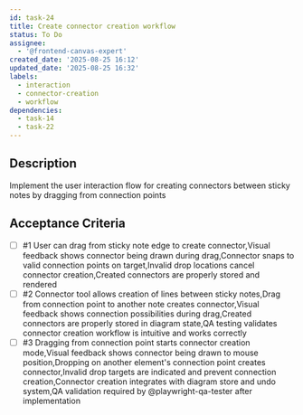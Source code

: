 ```yaml
---
id: task-24
title: Create connector creation workflow
status: To Do
assignee:
  - '@frontend-canvas-expert'
created_date: '2025-08-25 16:12'
updated_date: '2025-08-25 16:32'
labels:
  - interaction
  - connector-creation
  - workflow
dependencies:
  - task-14
  - task-22
---
```


## Description

Implement the user interaction flow for creating connectors between sticky notes by dragging from connection points

## Acceptance Criteria
<!-- AC:BEGIN -->
- [ ] #1 User can drag from sticky note edge to create connector,Visual feedback shows connector being drawn during drag,Connector snaps to valid connection points on target,Invalid drop locations cancel connector creation,Created connectors are properly stored and rendered
- [ ] #2 Connector tool allows creation of lines between sticky notes,Drag from connection point to another note creates connector,Visual feedback shows connection possibilities during drag,Created connectors are properly stored in diagram state,QA testing validates connector creation workflow is intuitive and works correctly
- [ ] #3 Dragging from connection point starts connector creation mode,Visual feedback shows connector being drawn to mouse position,Dropping on another element's connection point creates connector,Invalid drop targets are indicated and prevent connection creation,Connector creation integrates with diagram store and undo system,QA validation required by @playwright-qa-tester after implementation
<!-- AC:END -->
